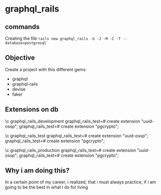 # graphql_rails

## commands
Creating the file
`rails new graphql_rails -G -J -M -C -T --database=postgresql`

## Objective
Create a project with this different gems:

- graphql
- graphql-rails
- devise
- faker

## Extensions on db
\c graphql_rails_development
graphql_rails_test=# create extension "uuid-ossp";
graphql_rails_test=# create extension "pgcrypto";

\c graphql_rails_test
graphql_rails_test=# create extension "uuid-ossp";
graphql_rails_test=# create extension "pgcrypto";

\c graphql_rails_production
graphql_rails_test=# create extension "uuid-ossp";
graphql_rails_test=# create extension "pgcrypto";

## Why i am doing this?
In a certain point of my career, i realized, that i must always practice, if i am going to be the best in what i do for living
